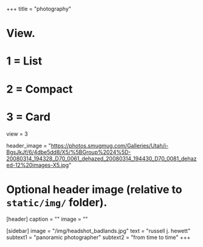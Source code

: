 +++
title = "photography"

# View.
#   1 = List
#   2 = Compact
#   3 = Card
view = 3

header_image = "https://photos.smugmug.com/Galleries/Utah/i-BgsJkJf/6/4dbe5dd8/X5/%5BGroup%2024%5D-20080314_194328_D70_0061_dehazed_20080314_194430_D70_0081_dehazed-12%20images-X5.jpg"

# Optional header image (relative to `static/img/` folder).
[header]
  caption = ""
  image = ""


[sidebar]
  image = "/img/headshot_badlands.jpg"
  text = "russell j. hewett"
  subtext1 = "panoramic photographer"
  subtext2 = "from time to time"
+++
